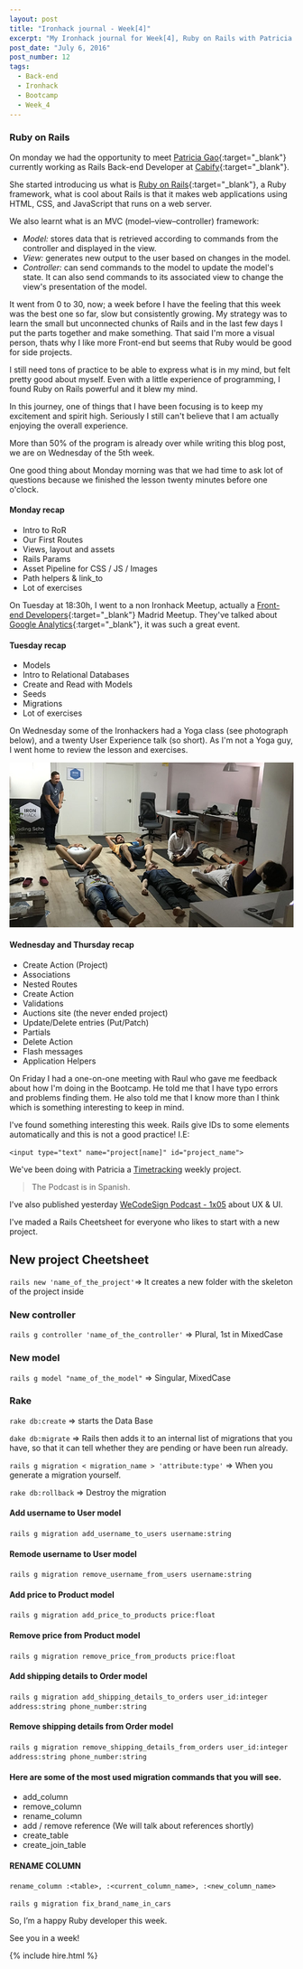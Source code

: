 ```yaml
---
layout: post
title: "Ironhack journal - Week[4]"
excerpt: "My Ironhack journal for Week[4], Ruby on Rails with Patricia Gao"
post_date: "July 6, 2016"
post_number: 12
tags: 
  - Back-end
  - Ironhack
  - Bootcamp
  - Week_4
---
```


### Ruby on Rails

On monday we had the opportunity to meet [Patricia Gao](https://twitter.com/patriciagao){:target="_blank"} currently working as Rails Back-end Developer at [Cabify](https://www.cabify.com/){:target="_blank"}.

She started introducing us what is [Ruby on Rails](http://rubyonrails.org){:target="_blank"}, a Ruby framework, what is cool about Rails is that it makes web applications using HTML, CSS, and JavaScript that runs on a web server.

We also learnt what is an MVC (model–view–controller) framework:

+ *Model:* stores data that is retrieved according to commands from the controller and displayed in the view.
+ *View:* generates new output to the user based on changes in the model.
+ *Controller:* can send commands to the model to update the model's state. It can also send commands to its associated view to change the view's presentation of the model.

It went from 0 to 30, now; a week before I have the feeling that this week was the best one so far, slow but consistently growing. My strategy was to learn the small but unconnected chunks of Rails and in the last few days I put the parts together and make something. That said I'm more a visual person, thats why I like more Front-end but seems that Ruby would be good for side projects.

I still need tons of practice to be able to express what is in my mind, but felt pretty good about myself. Even with a little experience of programming, I found Ruby on Rails powerful and it blew my mind.

In this journey, one of things that I have been focusing is to keep my excitement and spirit high. Seriously I still can't believe that I am actually enjoying the overall experience.

More than 50% of the program is already over while writing this blog post, we are on Wednesday of the 5th week.

One good thing about Monday morning was that we had time to ask lot of questions because we finished the lesson twenty minutes before one o'clock.

#### Monday recap

+ Intro to RoR
+ Our First Routes
+ Views, layout and assets
+ Rails Params
+ Asset Pipeline for CSS / JS / Images
+ Path helpers & link_to
+ Lot of exercises

On Tuesday at 18:30h, I went to a non Ironhack Meetup, actually a [Front-end Developers](http://www.meetup.com/Front-end-Developers-Madrid){:target="_blank"} Madrid Meetup. They've talked about [Google Analytics](https://twitter.com/IgnaciodeNuevo/status/747843215663955968){:target="_blank"}, it was such a great event.

#### Tuesday recap

+ Models
+ Intro to Relational Databases
+ Create and Read with Models
+ Seeds
+ Migrations
+ Lot of exercises

On Wednesday some of the Ironhackers had a Yoga class (see photograph below), and a twenty User Experience talk (so short). As I'm not a Yoga guy, I went home to review the lesson and exercises.

<img src="/images/post-irnohack-week-four.jpg" alt="Yoga time">

#### Wednesday and Thursday recap

+ Create Action (Project)
+ Associations
+ Nested Routes
+ Create Action
+ Validations
+ Auctions site (the never ended project)
+ Update/Delete entries (Put/Patch)
+ Partials
+ Delete Action
+ Flash messages
+ Application Helpers

On Friday I had a one-on-one meeting with Raul who gave me feedback about how I'm doing in the Bootcamp. He told me that I have typo errors and problems finding them. He also told me that I know more than I think which is something interesting to keep in mind.

I've found something interesting this week. Rails give IDs to some elements automatically and this is not a good practice! I.E:

`
	<input type="text" name="project[name]" id="project_name">
`

We've been doing with Patricia a [Timetracking](https://github.com/IgnaciodeNuevo/Ironhack/tree/master/Week%204/timetracking) weekly project.

<div>
	<blockquote class="container  alert">
	    <span>The Podcast is in Spanish.</span>
	</blockquote>
</div>

I've also published yesterday [WeCodeSign Podcast - 1x05](http://wecodesignpodcast.com/2016/07/05/episodio-5) about UX & UI.

I've maded a Rails Cheetsheet for everyone who likes to start with a new project.

## New project Cheetsheet

`rails new 'name_of_the_project'`=> It creates a new folder with the skeleton of the project inside

### New controller

`rails g controller 'name_of_the_controller'` => Plural, 1st in MixedCase

### New model

`rails g model "name_of_the_model"` => Singular, MixedCase

### Rake

`rake db:create` => starts the Data Base

`dake db:migrate` => Rails then adds it to an internal list of migrations that you have, so that it can tell whether they are pending or have been run already.

`rails g migration < migration_name > 'attribute:type'` => When you generate a migration yourself.

`rake db:rollback` => Destroy the migration

#### Add username to User model

`rails g migration add_username_to_users username:string`

#### Remode username to User model

`rails g migration remove_username_from_users username:string`

#### Add price to Product model

`rails g migration add_price_to_products price:float`

#### Remove price from Product model

`rails g migration remove_price_from_products price:float`

#### Add shipping details to Order model

`rails g migration add_shipping_details_to_orders user_id:integer address:string phone_number:string`

#### Remove shipping details from Order model

`rails g migration remove_shipping_details_from_orders user_id:integer address:string phone_number:string`

#### Here are some of the most used migration commands that you will see.

+ add_column
+ remove_column
+ rename_column
+ add / remove reference (We will talk about references shortly)
+ create_table
+ create_join_table

#### RENAME COLUMN

`rename_column :<table>, :<current_column_name>, :<new_column_name>`

`rails g migration fix_brand_name_in_cars`

So, I’m a happy Ruby developer this week.

See you in a week!

{% include hire.html %}